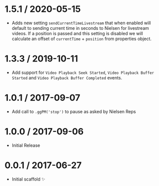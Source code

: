 1.5.1 / 2020-05-15
==================

  * Adds new setting `sendCurrentTimeLivestream` that when enabled will default to sending current time in seconds to Nielsen for livestream videos. If a position is passed and this setting is disabled we will calculate an offset of `currentTime` + `position` from properties object. 

1.3.3 / 2019-10-11
==================

  * Add support for `Video Playback Seek Started`, `Video Playback Buffer Started` and `Video Playback Buffer Completed` events.

1.0.1 / 2017-09-07
==================

  * Add call to `.ggPM('stop')` to pause as asked by Nielsen Reps

1.0.0 / 2017-09-06
==================

  * Initial Release

0.0.1 / 2017-06-27
==================

  * Initial scaffold :sparkles:
